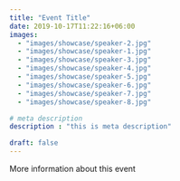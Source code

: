 ```yaml
---
title: "Event Title"
date: 2019-10-17T11:22:16+06:00
images: 
  - "images/showcase/speaker-2.jpg"
  - "images/showcase/speaker-1.jpg"
  - "images/showcase/speaker-3.jpg"
  - "images/showcase/speaker-4.jpg"
  - "images/showcase/speaker-5.jpg"
  - "images/showcase/speaker-6.jpg"
  - "images/showcase/speaker-7.jpg"
  - "images/showcase/speaker-8.jpg"

# meta description
description : "this is meta description"

draft: false
---
```


More information about this event